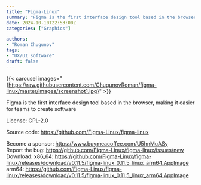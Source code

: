 ```yaml
---
title: "Figma-Linux"
summary: "Figma is the first interface design tool based in the browser, making it easier for teams to create software"
date: 2024-10-10T22:53:00Z
categories: ["Graphics"]

authors:
- "Roman Chugunov"
tags: 
- "UX/UI software"
draft: false
---
```


{{< carousel images="{https://raw.githubusercontent.com/ChugunovRoman/figma-linux/master/images/screenshot1.jpg}" >}}

Figma is the first interface design tool based in the browser, making it easier for teams to create software

License: GPL-2.0

Source code: <https://github.com/Figma-Linux/figma-linux>

Become a sponsor: <https://www.buymeacoffee.com/U5hnMuASy>  
Report the bug: <https://github.com/Figma-Linux/figma-linux/issues/new>  
Download:   x86_64: <https://github.com/Figma-Linux/figma-linux/releases/download/v0.11.5/figma-linux_0.11.5_linux_arm64.AppImage>  
            arm64: <https://github.com/Figma-Linux/figma-linux/releases/download/v0.11.5/figma-linux_0.11.5_linux_arm64.AppImage>
